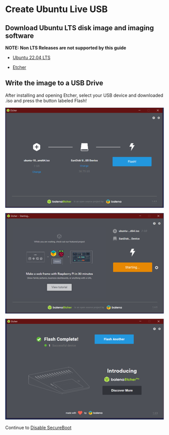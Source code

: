 # Create Ubuntu Live USB

## Download Ubuntu LTS disk image and imaging software
**NOTE: Non LTS Releases are not supported by this guide**

* [Ubuntu 22.04 LTS](http://releases.ubuntu.com/22.04/ubuntu-22.04-desktop-amd64.iso)

*  [Etcher](https://www.balena.io/etcher/)

## Write the image to a USB Drive

After installing and opening Etcher, select your USB device and downloaded .iso and press the button labeled Flash!

![Etcher Screenshot](../Images/etcherScreen.PNG "Etcher Screenshot")

![Etcher Screenshot 2](../Images/etcherScreen2.PNG "Etcher Screenshot")

![Etcher Screenshot 3](../Images/etcherScreen3.PNG "Etcher Screenshot")

Continue to [Disable SecureBoot](DisableSecureBoot.md)
